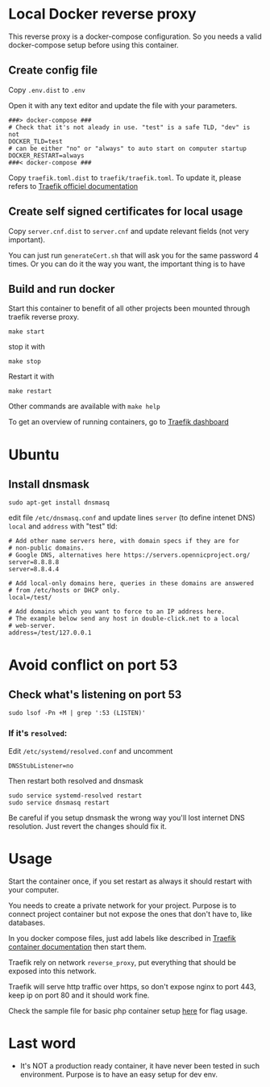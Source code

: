 Local Docker reverse proxy
==========================

This reverse proxy is a docker-compose configuration.
So you needs a valid docker-compose setup before using this container. 

Create config file
------------------

Copy `.env.dist` to `.env`

Open it with any text editor and update the file with your parameters.

    ###> docker-compose ###
    # Check that it's not aleady in use. "test" is a safe TLD, "dev" is not
    DOCKER_TLD=test
    # can be either "no" or "always" to auto start on computer startup
    DOCKER_RESTART=always
    ###< docker-compose ###

Copy `traefik.toml.dist` to `traefik/traefik.toml`. To update it, please refers to [Traefik officiel documentation](https://docs.traefik.io/v1.0/toml/)

Create self signed certificates for local usage
-----------------------------------------------

Copy `server.cnf.dist` to `server.cnf` and update relevant fields (not very important).

You can just run `generateCert.sh` that will ask you for the same password 4 times.
Or you can do it the way you want, the important thing is to have  

Build and run docker
--------------------

Start this container to benefit of all other projects been mounted through traefik reverse proxy.

    make start
  
stop it with

    make stop
    
Restart it with

    make restart
    
Other commands are available with `make help`
    
To get an overview of running containers, go to [Traefik dashboard](http://traefik.test/dashboard/)
    
Ubuntu
======
    
Install dnsmask
---------------

    sudo apt-get install dnsmasq
    
edit file `/etc/dnsmasq.conf` and update lines `server` (to define intenet DNS) `local` and `address` with "test" tld:

    # Add other name servers here, with domain specs if they are for
    # non-public domains.
    # Google DNS, alternatives here https://servers.opennicproject.org/
    server=8.8.8.8
    server=8.8.4.4

    # Add local-only domains here, queries in these domains are answered
    # from /etc/hosts or DHCP only.
    local=/test/
    
    # Add domains which you want to force to an IP address here.
    # The example below send any host in double-click.net to a local
    # web-server.
    address=/test/127.0.0.1


Avoid conflict on port 53
=========================

Check what's listening on port 53
---------------------------------

    sudo lsof -Pn +M | grep ':53 (LISTEN)'
    
### If it's `resolved`:

Edit `/etc/systemd/resolved.conf` and uncomment

    DNSStubListener=no

Then restart both resolved and dnsmask

    sudo service systemd-resolved restart
    sudo service dnsmasq restart

Be careful if you setup dnsmask the wrong way you'll lost internet DNS resolution.
Just revert the changes should fix it.

Usage
=====

Start the container once, if you set restart as always it should restart with your computer.

You needs to create a private network for your project. Purpose is to connect project container but not expose the ones
that don't have to, like databases.

In you docker compose files, just add labels like described in [Traefik container documentation](https://docs.traefik.io/v1.5/configuration/backends/docker/#on-containers)
then start them.

Traefik rely on network `reverse_proxy`, put everything that should be exposed into this network.

Traefik will serve http traffic over https, so don't expose nginx to port 443, keep ip on port 80
and it should work fine.

Check the sample file for basic php container setup [here](doc/docker-compose.yml) for flag usage.

Last word
=========

- It's NOT a production ready container, it have never been tested in such environment. Purpose is to have an easy setup for dev env.
